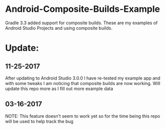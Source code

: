 # Android-Composite-Builds-Example
Gradle 3.3 added support for composite builds. These are my examples of Android Studio Projects and using composite builds.

# Update:
## 11-25-2017

After updating to Android Studio 3.0.0 I have re-tested my example app and with some tweaks I am noticing that composite builds are now working. Will update this repo more as I fill out more example data

## 03-16-2017
NOTE: This feature doesn't seem to work yet so for the time being this repo will be used to help track the bug
